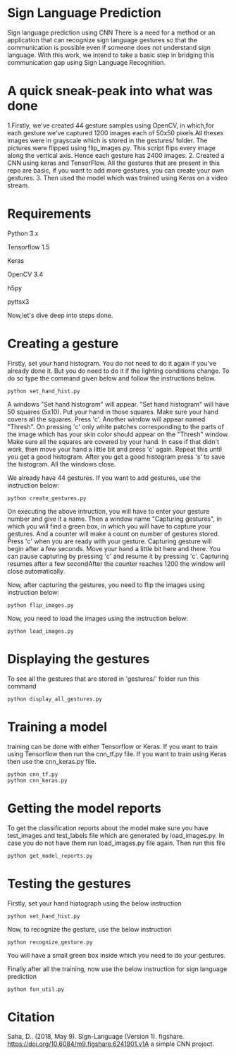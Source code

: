 # Sign Language Prediction
Sign language prediction using CNN
There is a need for a method or an application that can recognize sign language gestures so that the communication is possible even if someone does not understand sign language. With this work, we intend to take a basic step in bridging this communication gap using Sign Language Recognition.

# A quick sneak-peak into what was done
1.Firstly, we've created 44 gesture samples using OpenCV, in which,for each gesture we've captured 1200 images each of 50x50 pixels.All theses images were in grayscale which is stored in the gestures/ folder. The pictures were flipped using flip_images.py. This script flips every image along the vertical axis. Hence each gesture has 2400 images.
2. Created a CNN using keras and TensorFlow. All the gestures that are present in this repo are basic, if you want to add more gestures, you can create your own gestures.
3. Then used the model which was trained using Keras on a video stream.

# Requirements
Python 3.x

Tensorflow 1.5

Keras

OpenCV 3.4

h5py

pyttsx3

Now,let's dive deep into steps done. 

# Creating a gesture
Firstly, set your hand histogram. You do not need to do it again if you've already done it. But you do need to do it if the lighting conditions change. To do so type the command given below and follow the instructions below.

```
python set_hand_hist.py
```
A windows "Set hand histogram" will appear.
"Set hand histogram" will have 50 squares (5x10).
Put your hand in those squares. Make sure your hand covers all the squares.
Press 'c'. Another window will appear named "Thresh".
On pressing 'c' only white patches corresponding to the parts of the image which has your skin color should appear on the "Thresh" window.
Make sure all the squares are covered by your hand.
In case if that didn't work, then move your hand a little bit and press 'c' again. Repeat this until you get a good histogram.
After you get a good histogram press 's' to save the histogram. All the windows close.

We already have 44 gestures. If you want to add gestures, use the instruction below:
```
python create_gestures.py
```
On executing the above intruction, you will have to enter your gesture number and give it a name. Then a window name "Capturing gestures", in which you will find a green box, in which you will have to capture your gestures. And a counter will make a count on number of gestures stored. Press 'c' when you are ready with your gesture. Capturing gesture will begin after a few seconds. Move your hand a little bit here and there. You can pause capturing by pressing 'c' and resume it by pressing 'c'. Capturing resumes after a few secondAfter the counter reaches 1200 the window will close automatically. 

Now, after capturing the gestures, you need to flip the images using instruction below:
```
python flip_images.py
```

Now, you need to load the images using the instruction below:
```
python load_images.py
```

# Displaying the gestures
To see all the gestures that are stored in 'gestures/' folder run this command
```
python display_all_gestures.py
```

# Training a model
training can be done with either Tensorflow or Keras. If you want to train using Tensorflow then run the cnn_tf.py file. If you want to train using Keras then use the cnn_keras.py file.
```
python cnn_tf.py
python cnn_keras.py
```
# Getting the model reports
To get the classification reports about the model make sure you have test_images and test_labels file which are generated by load_images.py. In case you do not have them run load_images.py file again. Then run this file
```
python get_model_reports.py
```
# Testing the gestures
Firstly, set your hand hiatograph using the below instruction
```
python set_hand_hist.py
```
Now, to recognize the gesture, use the below instruction
```
python recognize_gesture.py
```
You will have a small green box inside which you need to do your gestures.

Finally after all the training, now use the below instruction for sign language prediction
```
python fun_util.py
```

# Citation
Saha, D.. (2018, May 9). Sign-Language (Version 1). figshare. https://doi.org/10.6084/m9.figshare.6241901.v1A a simple CNN project.

